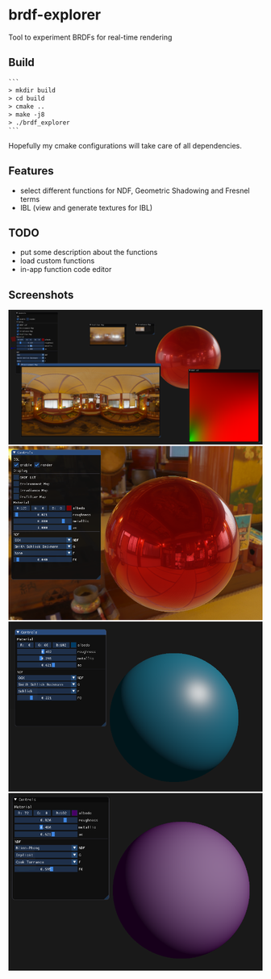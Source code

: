 # brdf-explorer
Tool to experiment BRDFs for real-time rendering

## Build
    ```
    > mkdir build
    > cd build
    > cmake ..
    > make -j8
    > ./brdf_explorer
    ```

Hopefully my cmake configurations will take care of all dependencies.

## Features
- select different functions for NDF, Geometric Shadowing and Fresnel terms
- IBL (view and generate textures for IBL)

## TODO
- put some description about the functions
- load custom functions
- in-app function code editor

## Screenshots

![GitHub Logo](screenshot0.png)
![GitHub Logo](screenshot01.png)
![GitHub Logo](screenshot1.png)
![GitHub Logo](screenshot2.png)
